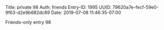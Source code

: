 Title: private 98
Auth: friends
Entry-ID: 1995
UUID: 79620a7e-fecf-59e0-9f63-d2e9b682dc89
Date: 2019-07-08 11:46:35-07:00

Friends-only entry 98
